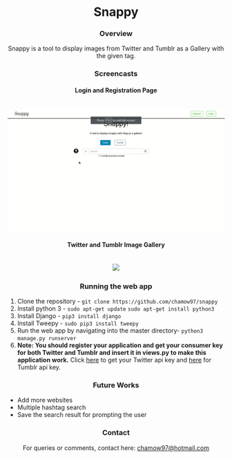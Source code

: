 <body style="text-align: center;">
	<h1>Snappy</h1>
	<h3>Overview</h3>
	<p>Snappy is a tool to display images from Twitter and Tumblr as a Gallery with the given tag.</p>
	<h3>Screencasts</h3>
	<h4>Login and Registration Page</h4>
	<br>
	<img src="screencasts/login_register.gif">
	<br>
	<h4>Twitter and Tumblr Image Gallery</h4>
	<br>
	<img src="screencasts/feed.gif">
	<br>
	<h3>Running the web app</h4>
	<ol style="text-align: left;">
		<li>Clone the repository - <code>git clone https://github.com/chamow97/snappy</code></li>
		<li>Install python 3 - <code>sudo apt-get update</code> <code>sudo apt-get install python3</code></li>
		<li>Install Django - <code>pip3 install django</code></li>
		<li>Install Tweepy - <code>sudo pip3 install tweepy</code></li>
		<li>Run the web app by navigating into the master directory- <code>python3 manage.py runserver</code></li>
		<li><strong>Note: You should register your application and get your consumer key for both Twitter and Tumblr and insert it in views.py to make this application work.</strong> Click <a href="https://dev.twitter.com/">here</a> to get your Twitter api key and <a href="https://www.tumblr.com/developers">here</a> for Tumblr api key.</li>
	</ol>
	<h3>Future Works</h3>
	<ul style="text-align: left;">
		<li>Add more websites</li>
		<li>Multiple hashtag search</li>
		<li>Save the search result for prompting the user</li>
	</ul>
	<h3>Contact</h3>
	<p>For queries or comments, contact here: <a href="mailto:chamow97@hotmail.com">chamow97@hotmail.com</a></p>
</body>